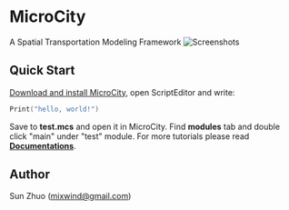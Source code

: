# MicroCity
A Spatial Transportation Modeling Framework
![Screenshots](https://github.com/microcity/microcity/blob/main/docs/images/microcity.png)
## Quick Start
[Download and install MicroCity](https://github.com/microcity/microcity/releases/download/MicroCity2.0/MicroCity2.0Setup.exe), open ScriptEditor and write:
```lua
Print("hello, world!")
```
Save to **test.mcs** and open it in MicroCity.
Find **modules** tab and double click "main" under "test" module.
For more tutorials please read [**Documentations**](https://github.com/microcity/microcity/tree/main/docs).
## Author
Sun Zhuo (mixwind@gmail.com)
